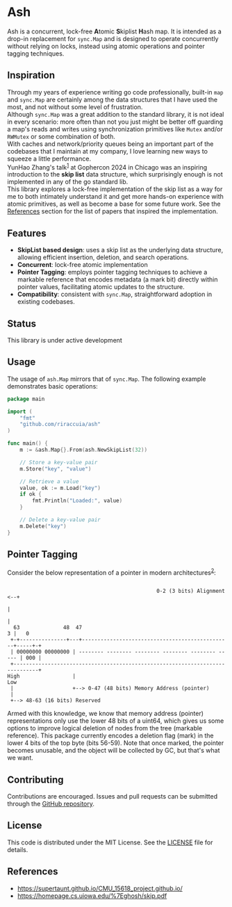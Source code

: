 # Ash

Ash is a concurrent, lock-free **A**tomic **S**kiplist **H**ash map. It is intended as a drop-in replacement for `sync.Map` and is designed to operate concurrently without relying on locks, instead using atomic operations and pointer tagging techniques.

## Inspiration

Through my years of experience writing go code professionally, built-in `map` and `sync.Map` are certainly among the data structures that I have used the most, and not without some level of frustration.  
Although `sync.Map` was a great addition to the standard library, it is not ideal in every scenario: more often than not you just might be better off guarding a map's reads and writes using synchronization primitives like `Mutex` and/or `RWMutex` or some combination of both.  
With caches and network/priority queues being an important part of the codebases that I maintain at my company, I love learning new ways to squeeze a little performance.  
YunHao Zhang's talk<sup>[1]</sup> at Gophercon 2024 in Chicago was an inspiring introduction to the **skip list** data structure, which surprisingly enough is not implemented in any of the go standard lib.  
This library explores a lock-free implementation of the skip list as a way for me to both intimately understand it and get more hands-on experience with atomic primitives, as well as become a base for some future work.
See the [References](https://github.com/riraccuia/ash?tab=readme-ov-file#pointer-tagging) section for the list of papers that inspired the implementation.

## Features

- **SkipList based design**: uses a skip list as the underlying data structure, allowing efficient insertion, deletion, and search operations.
- **Concurrent**: lock-free atomic implementation
- **Pointer Tagging**: employs pointer tagging techniques to achieve a markable reference that encodes metadata (a mark bit) directly within pointer values, facilitating atomic updates to the structure.
- **Compatibility**: consistent with `sync.Map`, straightforward adoption in existing codebases.

## Status

This library is under active development

## Usage

The usage of `ash.Map` mirrors that of `sync.Map`. The following example demonstrates basic operations:

```go
package main

import (
    "fmt"
    "github.com/riraccuia/ash"
)

func main() {
    m := &ash.Map{}.From(ash.NewSkipList(32))

    // Store a key-value pair
    m.Store("key", "value")

    // Retrieve a value
    value, ok := m.Load("key")
    if ok {
        fmt.Println("Loaded:", value)
    }

    // Delete a key-value pair
    m.Delete("key")
}
```
## Pointer Tagging

Consider the below representation of a pointer in modern architectures<sup>[2]</sup>:

```ascii

                                                0-2 (3 bits) Alignment <--+
                                                                          |
                                                                          |
  63              48  47                                                3 |   0
 +-+---------------+---+------------------------------------------------+-----+-+
 | 00000000 00000000 | -------- -------- -------- -------- -------- ----- | 000 |
 +------------------------------------------------------------------------------+
High                 |                                                         Low
 |                   +--> 0-47 (48 bits) Memory Address (pointer)
 |
 +--> 48-63 (16 bits) Reserved
```
Armed with this knowledge, we know that memory address (pointer) representations only use the lower 48 bits of a uint64, which gives us some options to improve logical deletion of nodes from the tree (markable reference).
This package currently encodes a deletion flag (mark) in the lower 4 bits of the top byte (bits 56-59).
Note that once marked, the pointer becomes unusable, and the object will be collected by GC, but that's what we want.


## Contributing

Contributions are encouraged. Issues and pull requests can be submitted through the [GitHub repository](https://github.com/riraccuia/ash).

## License

This code is distributed under the MIT License. See the [LICENSE](https://github.com/riraccuia/ash/blob/main/LICENSE) file for details.

## References

- https://supertaunt.github.io/CMU_15618_project.github.io/
- https://homepage.cs.uiowa.edu/%7Eghosh/skip.pdf

[1]: https://github.com/gophercon/2024-talks/tree/main/YunHaoZhang-BuildingaHighPerformanceConcurrentMapInGo "Building a High Performace Concurrent Map In Go {YunHao Zhang}"
[2]: https://dl.acm.org/doi/abs/10.1145/3558200 "A Primer on Pointer Tagging {Chaitanya Koparkar}"
